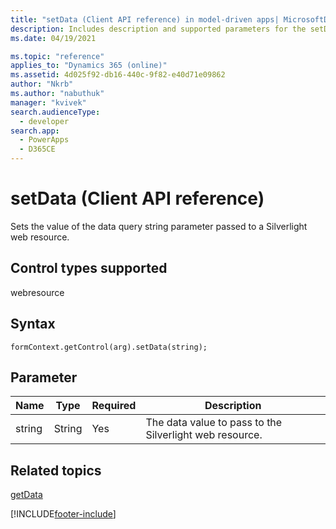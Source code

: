 ```yaml
---
title: "setData (Client API reference) in model-driven apps| MicrosoftDocs"
description: Includes description and supported parameters for the setData method.
ms.date: 04/19/2021

ms.topic: "reference"
applies_to: "Dynamics 365 (online)"
ms.assetid: 4d025f92-db16-440c-9f82-e40d71e09862
author: "Nkrb"
ms.author: "nabuthuk"
manager: "kvivek"
search.audienceType: 
  - developer
search.app: 
  - PowerApps
  - D365CE
---
```

# setData (Client API reference)

Sets the value of the data query string parameter passed to a Silverlight web resource.

## Control types supported

webresource 

## Syntax

`formContext.getControl(arg).setData(string);`

## Parameter

|Name|Type|Required|Description|
|--|--|--|--|
|string|String|Yes|The data value to pass to the Silverlight web resource.|

## Related topics

[getData](getData.md)


[!INCLUDE[footer-include](../../../../../includes/footer-banner.md)]